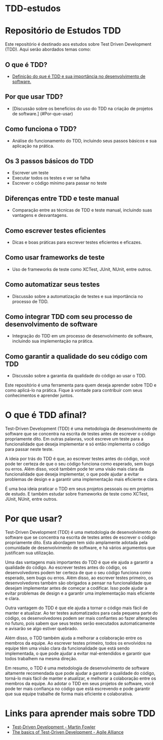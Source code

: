 # TDD-estudos
# Repositório de Estudos TDD

Este repositório é destinado aos estudos sobre Test Driven Development (TDD). Aqui serão abordados temas como:

## O que é TDD?
- [Definição do que é TDD e sua importância no desenvolvimento de software.](#o-que-é-tdd-afinal)

## Por que usar TDD?
- [Discussão sobre os benefícios do uso do TDD na criação de projetos de software.] (#Por-que-usar)

## Como funciona o TDD?
- Análise do funcionamento do TDD, incluindo seus passos básicos e sua aplicação na prática.

## Os 3 passos básicos do TDD
- Escrever um teste
- Executar todos os testes e ver se falha
- Escrever o código mínimo para passar no teste

## Diferenças entre TDD e teste manual
- Comparação entre as técnicas de TDD e teste manual, incluindo suas vantagens e desvantagens.

## Como escrever testes eficientes
- Dicas e boas práticas para escrever testes eficientes e eficazes.

## Como usar frameworks de teste
- Uso de frameworks de teste como XCTest, JUnit, NUnit, entre outros.

## Como automatizar seus testes
- Discussão sobre a automatização de testes e sua importância no processo de TDD.

## Como integrar TDD com seu processo de desenvolvimento de software
- Integração do TDD em um processo de desenvolvimento de software, incluindo sua implementação na prática.

## Como garantir a qualidade do seu código com TDD
- Discussão sobre a garantia da qualidade do código ao usar o TDD.

Este repositório é uma ferramenta para quem deseja aprender sobre TDD e como aplicá-lo na prática. Fique à vontade para contribuir com seus conhecimentos e aprender juntos.

# O que é TDD afinal?

Test-Driven Development (TDD) é uma metodologia de desenvolvimento de software que se concentra na escrita de testes antes de escrever o código propriamente dito. Em outras palavras, você escreve um teste para a funcionalidade que deseja implementar e só então implementa o código para passar neste teste.

A ideia por trás do TDD é que, ao escrever testes antes do código, você pode ter certeza de que o seu código funciona como esperado, sem bugs ou erros. Além disso, você também pode ter uma visão mais clara da funcionalidade que deseja implementar, o que pode ajudar a evitar problemas de design e a garantir uma implementação mais eficiente e clara.

É uma boa ideia praticar o TDD em seus projetos pessoais ou em projetos de estudo. E também estudar sobre frameworks de teste como XCTest, JUnit, NUnit, entre outros.

# Por que usar?

Test-Driven Development (TDD) é uma metodologia de desenvolvimento de software que se concentra na escrita de testes antes de escrever o código propriamente dito. Esta abordagem tem sido amplamente adotada pela comunidade de desenvolvimento de software, e há vários argumentos que justificam sua utilização.

Uma das vantagens mais importantes do TDD é que ele ajuda a garantir a qualidade do código. Ao escrever testes antes do código, os desenvolvedores podem ter certeza de que o seu código funciona como esperado, sem bugs ou erros. Além disso, ao escrever testes primeiro, os desenvolvedores também são obrigados a pensar na funcionalidade que desejam implementar antes de começar a codificar. Isso pode ajudar a evitar problemas de design e a garantir uma implementação mais eficiente e clara.

Outra vantagem do TDD é que ele ajuda a tornar o código mais fácil de manter e atualizar. Ao ter testes automatizados para cada pequena parte do código, os desenvolvedores podem ser mais confiantes ao fazer alterações no futuro, pois sabem que seus testes serão executados automaticamente e avisarão se algo estiver quebrado.

Além disso, o TDD também ajuda a melhorar a colaboração entre os membros da equipe. Ao escrever testes primeiro, todos os envolvidos na equipe têm uma visão clara da funcionalidade que está sendo implementada, o que pode ajudar a evitar mal-entendidos e garantir que todos trabalhem na mesma direção.

Em resumo, o TDD é uma metodologia de desenvolvimento de software altamente recomendada que pode ajudar a garantir a qualidade do código, torná-lo mais fácil de manter e atualizar, e melhorar a colaboração entre os membros da equipe. Ao adotar o TDD em seus projetos de software, você pode ter mais confiança no código que está escrevendo e pode garantir que sua equipe trabalhe de forma mais eficiente e colaborativa.

# Links para aprender mais sobre TDD

- [Test-Driven Development - Martin Fowler](https://martinfowler.com/bliki/TestDrivenDevelopment.html)
- [The basics of Test-Driven Development - Agile Alliance](https://www.agilealliance.org/glossary/tdd/)

